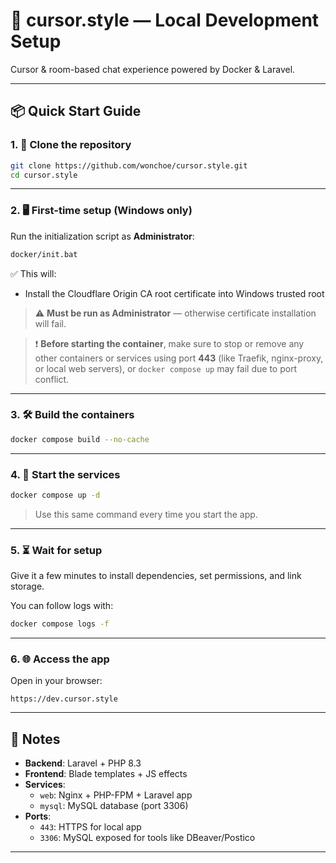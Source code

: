 # 🚀 cursor.style — Local Development Setup

Сursor & room-based chat experience powered by Docker & Laravel.

---

## 📦 Quick Start Guide

### 1. 🧱 Clone the repository

```bash
git clone https://github.com/wonchoe/cursor.style.git
cd cursor.style
```

---

### 2. 🖥 First-time setup (**Windows only**)

Run the initialization script as **Administrator**:

```bash
docker/init.bat
```

✅ This will:

- Install the Cloudflare Origin CA root certificate into Windows trusted root

> ⚠️ **Must be run as Administrator** — otherwise certificate installation will fail.

> ❗️ **Before starting the container**, make sure to stop or remove any other containers or services using port **443** (like Traefik, nginx-proxy, or local web servers), or `docker compose up` may fail due to port conflict.

---

### 3. 🛠 Build the containers

```bash
docker compose build --no-cache
```

---

### 4. 🚀 Start the services

```bash
docker compose up -d
```

> Use this same command every time you start the app.

---

### 5. ⏳ Wait for setup

Give it a few minutes to install dependencies, set permissions, and link storage.

You can follow logs with:

```bash
docker compose logs -f
```

---

### 6. 🌐 Access the app

Open in your browser:

```
https://dev.cursor.style
```

---

## 📌 Notes

- **Backend**: Laravel + PHP 8.3
- **Frontend**: Blade templates + JS effects
- **Services**:
  - `web`: Nginx + PHP-FPM + Laravel app
  - `mysql`: MySQL database (port 3306)
- **Ports**:
  - `443`: HTTPS for local app
  - `3306`: MySQL exposed for tools like DBeaver/Postico

---
